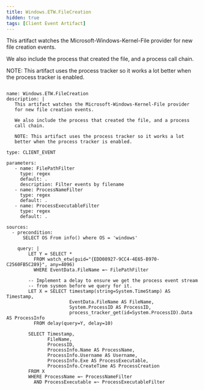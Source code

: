 ```yaml
---
title: Windows.ETW.FileCreation
hidden: true
tags: [Client Event Artifact]
---
```


This artifact watches the Microsoft-Windows-Kernel-File provider
for new file creation events.

We also include the process that created the file, and a process
call chain.

NOTE: This artifact uses the process tracker so it works a lot
better when the process tracker is enabled.


<pre><code class="language-yaml">
name: Windows.ETW.FileCreation
description: |
   This artifact watches the Microsoft-Windows-Kernel-File provider
   for new file creation events.

   We also include the process that created the file, and a process
   call chain.

   NOTE: This artifact uses the process tracker so it works a lot
   better when the process tracker is enabled.

type: CLIENT_EVENT

parameters:
   - name: FilePathFilter
     type: regex
     default: .
     description: Filter events by filename
   - name: ProcessNameFilter
     type: regex
     default: .
   - name: ProcessExecutableFilter
     type: regex
     default: .

sources:
  - precondition:
      SELECT OS From info() where OS = 'windows'

    query: |
        LET Y = SELECT *
          FROM watch_etw(guid="{EDD08927-9CC4-4E65-B970-C2560FB5C289}", any=4096)
          WHERE EventData.FileName =~ FilePathFilter

        -- Implement a delay to ensure we get the process event stream
        -- from sysmon before we query for it.
        LET X = SELECT timestamp(string=System.TimeStamp) AS Timestamp,
                       EventData.FileName AS FileName,
                       System.ProcessID AS ProcessID,
                       process_tracker_get(id=System.ProcessID).Data AS ProcessInfo
          FROM delay(query=Y, delay=10)

        SELECT Timestamp,
               FileName,
               ProcessID,
               ProcessInfo.Name AS ProcessName,
               ProcessInfo.Username AS Username,
               ProcessInfo.Exe AS ProcessExecutable,
               ProcessInfo.CreateTime AS ProcessCreation
        FROM X
        WHERE ProcessName =~ ProcessNameFilter
          AND ProcessExecutable =~ ProcessExecutableFilter

</code></pre>

